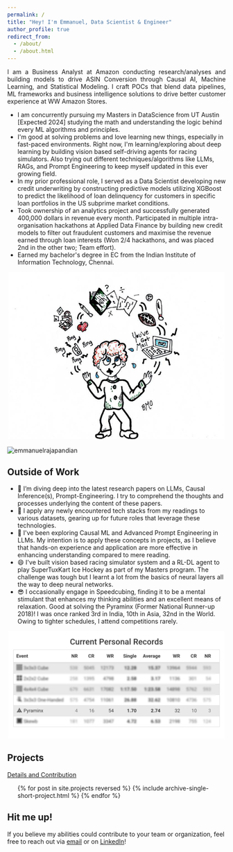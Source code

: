 ```yaml
---
permalink: /
title: "Hey! I'm Emmanuel, Data Scientist & Engineer"
author_profile: true
redirect_from: 
  - /about/
  - /about.html
---
```


<p align="justify"> 
I am a Business Analyst at Amazon conducting research/analyses and building models to drive ASIN Conversion through Causal AI, Machine Learning, and Statistical Modeling. I craft POCs that blend data pipelines, ML frameworks and business intelligence solutions to drive better customer experience at WW Amazon Stores. 
  
- I am concurrently pursuing my Masters in DataScience from UT Austin [Expected 2024] studying the math and understanding the logic behind every ML algorithms and principles.
- I'm good at solving problems and love learning new things, especially in fast-paced environments. Right now, I'm learning/exploring about deep learning by building vision based self-driving agents for racing simulators. Also trying out different techniques/algorithms like LLMs, RAGs, and Prompt Engineering to keep myself updated in this ever growing field.
- In my prior professional role, I served as a Data Scientist developing new credit underwriting by constructing predictive models utilizing XGBoost to predict the likelihood of loan delinquency for customers in specific loan portfolios in the US subprime market conditions.
- Took ownership of an analytics project and successfully generated 400,000 dollars in revenue every month. Participated in multiple intra-organisation hackathons at Applied Data Finance by building new credit models to filter out fraudulent customers and maximise the revenue earned through loan interests (Won 2/4 hackathons, and was placed 2nd in the other two; Team effort).
- Earned my bachelor's degree in EC from the Indian Institute of Information Technology, Chennai. </p>

<p align="center">
    <img width="500" src="/images/juggling.jpeg" alt="Juggling work n Studies">
</p>

<p align="left"> <img src="https://komarev.com/ghpvc/?username=emmanuelrajapandian&label=Profile%20Views&color=0040d6&style=flat-square" alt="emmanuelrajapandian" /> </p>

Outside of Work
------
- 🔭 I’m diving deep into the latest research papers on LLMs, Causal Inference(s), Prompt-Engineering. I try to comprehend the thoughts and processes underlying the content of these papers.
- 🌱 I apply any newly encountered tech stacks from my readings to various datasets, gearing up for future roles that leverage these technologies. 
- 🤔 I've been exploring Causal ML and Advanced Prompt Engineering in LLMs. My intention is to apply these concepts in projects, as I believe that hands-on experience and application are more effective in enhancing understanding compared to mere reading.
- 😄 I've built vision based racing simulator system and a RL-DL agent to play SuperTuxKart Ice Hockey as part of my Masters program. The challenge was tough but I learnt a lot from the basics of neural layers all the way to deep neural networks.
- 😎 I occasionally engage in Speedcubing, finding it to be a mental stimulant that enhances my thinking abilities and an excellent means of relaxation. Good at solving the Pyraminx (Former National Runner-up 2018)! I was once ranked 3rd in India, 10th in Asia, 32nd in the World. Owing to tighter schedules, I attend competitions rarely.

<p align="center">
    <img width="500" src="/images/record.png" alt="pyraminx ranking">
</p>


Projects
------
<i class="fas fa-link" aria-hidden="true"></i>  <a href="https://emmanuelrajapandian.github.io/projects/">Details and Contribution</a>
<ul>{% for post in site.projects reversed %}
  {% include archive-single-short-project.html %}
{% endfor %}</ul>

Hit me up!
------
If you believe my abilities could contribute to your team or organization, feel free to reach out via [email](mailto:emmanuel.rajapandian@gmail.com) or on [LinkedIn](https://www.linkedin.com/in/emmanuel-rajapandian/)!
